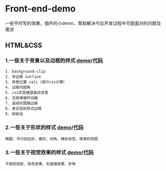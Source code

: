 # Front-end-demo
一些平时写的效果，插件的小demo，帮助解决今后开发过程中可能面对的问题及需求

## HTML&CSS
### 1.一些关于背景以及边框的样式 [demo](https://seven777777.github.io/Front-end-demo/src/css-background&border.html)/[代码](https://github.com/seven777777/Front-end-demo/blob/gh-pages/src/css-background&border.html)

	1. background-clip
	2. 多边框 outline
	3. 背景位置 calc（进行css计算）
	4. 边框内圆角
	5. css实现横竖条纹背景
	6. 无规律循环动画
	7. 连续的图像边框
	8. 老式信封样式边框
	9. 蚂蚁线

### 2.一些关于形状的样式 [demo](https://seven777777.github.io/Front-end-demo/src/css-shape.html)/[代码](https://github.com/seven777777/Front-end-demo/blob/gh-pages/src/css-shape.html)

	椭圆、平行四边形、菱形、切角、梯形标签、简单的饼图

### 3.一些关于视觉效果的样式 [demo](https://seven777777.github.io/Front-end-demo/src/css-vision.html)/[代码](https://github.com/seven777777/Front-end-demo/blob/gh-pages/src/css-vision.html)

	不规则投影、染色效果、毛玻璃效果、折角

